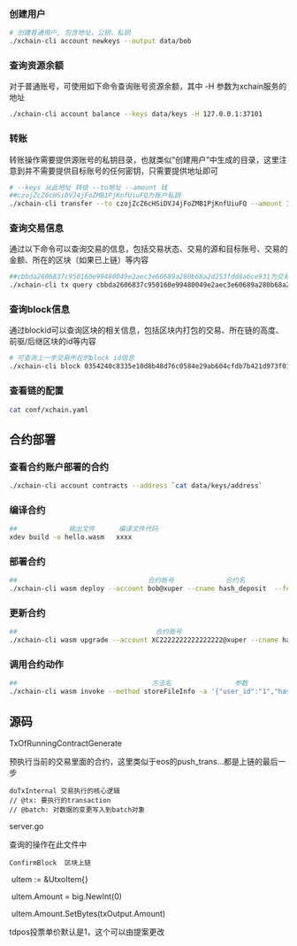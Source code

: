 ### 创建用户

```sh
# 创建普通用户, 包含地址，公钥，私钥
./xchain-cli account newkeys --output data/bob
```

### 查询资源余额

对于普通账号，可使用如下命令查询账号资源余额，其中 -H 参数为xchain服务的地址

```sh
./xchain-cli account balance --keys data/keys -H 127.0.0.1:37101
```

### 转账

转账操作需要提供源账号的私钥目录，也就类似“创建用户”中生成的目录，这里注意到并不需要提供目标账号的任何密钥，只需要提供地址即可

```sh
# --keys 从此地址 转给 --to地址 --amount 钱
##czojZcZ6cHSiDVJ4jFoZMB1PjKnfUiuFQ为账户私钥
./xchain-cli transfer --to czojZcZ6cHSiDVJ4jFoZMB1PjKnfUiuFQ --amount 10 --keys data/keys/ -H 127.0.0.1:37101

```

### 查询交易信息

通过以下命令可以查询交易的信息，包括交易状态、交易的源和目标账号、交易的金额、所在的区块（如果已上链）等内容

```sh
##cbbda2606837c950160e99480049e2aec3e60689a280b68a2d253fdd8a6ce931为交易ID
./xchain-cli tx query cbbda2606837c950160e99480049e2aec3e60689a280b68a2d253fdd8a6ce931 -H 127.0.0.1:37101
```

### 查询block信息

通过blockid可以查询区块的相关信息，包括区块内打包的交易、所在链的高度、前驱/后继区块的id等内容

```sh
# 可查询上一步交易所在的block id信息
./xchain-cli block 0354240c8335e10d8b48d76c0584e29ab604cfdb7b421d973f01a2a49bb67fee -H 127.0.0.1:37101
```

### 查看链的配置

```sh
cat conf/xchain.yaml
```

## 合约部署

### 查看合约账户部署的合约

```sh
./xchain-cli account contracts --address `cat data/keys/address`
```

### 编译合约

```sh
##             输出文件      编译文件代码
xdev build -o hello.wasm   xxxx
```

### 部署合约

```sh
##                                 合约账号             合约名               费用            合约语言                合约所在目录
./xchain-cli wasm deploy --account bob@xuper --cname hash_deposit  --fee 5200000 --runtime c ./contract/hash_deposit.wasm 
```

### 更新合约

```sh
##                                   合约账号                           合约名          费用              合约所在目录
./xchain-cli wasm upgrade --account XC2222222222222222@xuper --cname hash_deposit2  --fee 5200000  ./contract/hash_deposit.wasm
```

### 调用合约动作

```sh
##                                  方法名                参数                                                         合约名
./xchain-cli wasm invoke --method storeFileInfo -a '{"user_id":"1","hash_id":"1234","file_name":"test"}' --fee 200 hash_deposit2
```

## 源码

TxOfRunningContractGenerate 

预执行当前的交易里面的合约，这里类似于eos的push_trans...都是上链的最后一步

```
doTxInternal 交易执行的核心逻辑
// @tx: 要执行的transaction
// @batch: 对数据的变更写入到batch对象
```

server.go

查询的操作在此文件中

```
ConfirmBlock  区块上链
```

​	uItem := &UtxoItem{}

​    uItem.Amount = big.NewInt(0)

​    uItem.Amount.SetBytes(txOutput.Amount)



tdpos投票单价默认是1，这个可以由提案更改